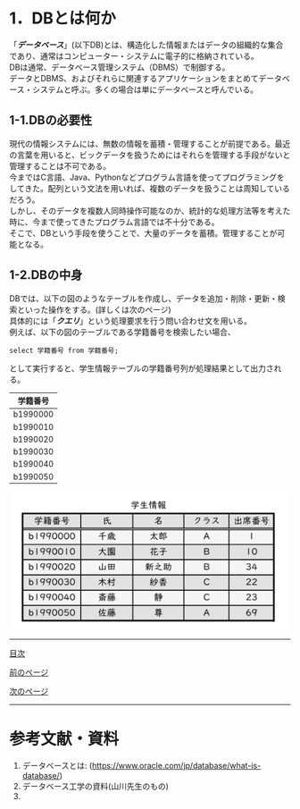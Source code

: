 # 1．DBとは何か

「***データベース***」(以下DB)とは、構造化した情報またはデータの組織的な集合であり、通常はコンピューター・システムに電子的に格納されている。  
DBは通常、データベース管理システム（DBMS）で制御する。  
データとDBMS、およびそれらに関連するアプリケーションをまとめてデータベース・システムと呼ぶ。多くの場合は単にデータベースと呼んでいる。  

## 1-1.DBの必要性

現代の情報システムには、無数の情報を蓄積・管理することが前提である。最近の言葉を用いると、ビックデータを扱うためにはそれらを管理する手段がないと管理することは不可である。  
今まではC言語、Java、Pythonなどプログラム言語を使ってプログラミングをしてきた。配列という文法を用いれば、複数のデータを扱うことは周知しているだろう。  
しかし、そのデータを複数人同時操作可能なのか、統計的な処理方法等を考えた時に、今まで使ってきたプログラム言語では不十分である。  
そこで、DBという手段を使うことで、大量のデータを蓄積。管理することが可能となる。

## 1-2.DBの中身

DBでは、以下の図のようなテーブルを作成し、データを追加・削除・更新・検索といった操作をする。(詳しくは次のページ)  
具体的には「***クエリ***」という処理要求を行う問い合わせ文を用いる。  
例えば、以下の図のテーブルである学籍番号を検索したい場合、  

`select 学籍番号 from 学籍番号;`  

として実行すると、学生情報テーブルの学籍番号列が処理結果として出力される。

| 学籍番号 |
|:---:|
|b1990000|
|b1990010|
|b1990020|
|b1990030|
|b1990040|
|b1990050|


<img width="500" src="https://github.com/122yuuki/SDP_DB/blob/main/Section_1/DB_%E3%83%86%E3%83%BC%E3%83%96%E3%83%AB%E4%BE%8B.png">



___

[目次](https://github.com/122yuuki/SDP_DB/tree/main#readme)  

[前のページ](https://github.com/122yuuki/SDP_DB/blob/main/Section_1/section_1-1.md)  

[次のページ](https://github.com/122yuuki/SDP_DB/blob/main/Section_1/section_1-3.md)  

___

# 参考文献・資料
1. データベースとは: (https://www.oracle.com/jp/database/what-is-database/)
2. データベース工学の資料(山川先生のもの)
3. 
